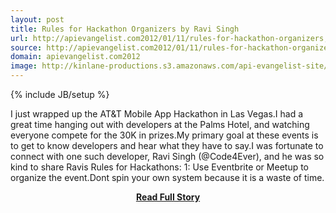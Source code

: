 ```yaml
---
layout: post
title: Rules for Hackathon Organizers by Ravi Singh
url: http://apievangelist.com2012/01/11/rules-for-hackathon-organizers,-by-ravi-singh/
source: http://apievangelist.com2012/01/11/rules-for-hackathon-organizers,-by-ravi-singh/
domain: apievangelist.com2012
image: http://kinlane-productions.s3.amazonaws.com/api-evangelist-site/blog/tag-cloud-hackathon.png
---
```

{% include JB/setup %}<p>I just wrapped up the AT&amp;T Mobile App Hackathon in Las Vegas.I had a great time hanging out with developers at the Palms Hotel, and watching everyone compete for the 30K in prizes.My primary goal at these events is to get to know developers and hear what they have to say.I was fortunate to connect with one such developer, Ravi Singh (@Code4Ever), and he was so kind to share Ravis Rules for Hackathons: 1: Use Eventbrite or Meetup to organize the event.Dont spin your own system because it is a waste of time.</p>
<center><p><a href="http://apievangelist.com2012/01/11/rules-for-hackathon-organizers,-by-ravi-singh/" style='padding:25px; font-sze:18px; font-weight: bold;'>Read Full Story</a></p></center>
